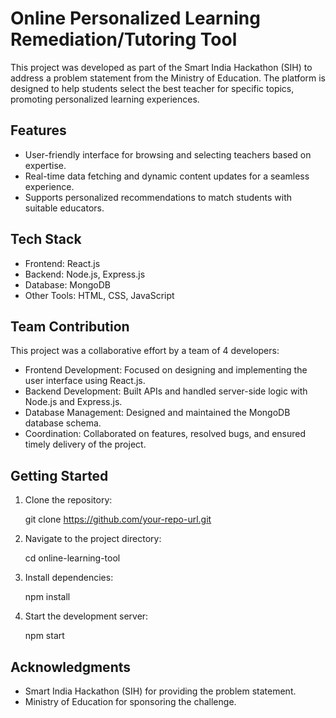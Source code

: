 
# Online Personalized Learning Remediation/Tutoring Tool

This project was developed as part of the Smart India Hackathon (SIH) to address a problem statement from the Ministry of Education. The platform is designed to help students select the best teacher for specific topics, promoting personalized learning experiences.

## Features
- User-friendly interface for browsing and selecting teachers based on expertise.
- Real-time data fetching and dynamic content updates for a seamless experience.
- Supports personalized recommendations to match students with suitable educators.

## Tech Stack
- Frontend: React.js
- Backend: Node.js, Express.js
- Database: MongoDB
- Other Tools: HTML, CSS, JavaScript

## Team Contribution
This project was a collaborative effort by a team of 4 developers:
- Frontend Development: Focused on designing and implementing the user interface using React.js.
- Backend Development: Built APIs and handled server-side logic with Node.js and Express.js.
- Database Management: Designed and maintained the MongoDB database schema.
- Coordination: Collaborated on features, resolved bugs, and ensured timely delivery of the project.

## Getting Started
1. Clone the repository:

   git clone https://github.com/your-repo-url.git

2. Navigate to the project directory:

   cd online-learning-tool

3. Install dependencies:

   npm install

4. Start the development server:

   npm start




## Acknowledgments
- Smart India Hackathon (SIH) for providing the problem statement.
- Ministry of Education for sponsoring the challenge.

